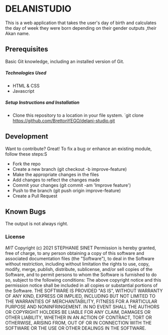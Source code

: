 # DELANISTUDIO
This is a web application that takes the user's day of birth and calculates the day of week they were born
depending on their gender outputs ,their Akan name.
## Prerequisites
Basic Git knowledge, including an installed version of Git.
##### Technologies Used
- HTML & CSS 
- Javascript
##### Setup Instructions and Installation
- Clone this repository to a location in your file system. `git clone https://github.com/BrettonYEGO/delani-studio.git

## Development
Want to contribute? Great!
To fix a bug or enhance an existing module, follow these steps:S
- Fork the repo
- Create a new branch (git checkout -b improve-feature)
- Make the appropriate changes in the files
- Add changes to reflect the changes made
- Commit your changes (git commit -am 'Improve feature')
- Push to the branch (git push origin improve-feature)
- Create a Pull Request
## Known Bugs
The output is not always right.
### License
*MIT*
Copyright (c) 2021 STEPHANIE SINET 
Permission is hereby granted, free of charge, to any person obtaining a copy of this software and associated documentation files (the "Software"), to deal in the Software without restriction, including without limitation the rights to use, copy, modify, merge, publish, distribute, sublicense, and/or sell copies of the Software, and to permit persons to whom the Software is furnished to do so, subject to the following conditions:
The above copyright notice and this permission notice shall be included in all copies or substantial portions of the Software.
THE SOFTWARE IS PROVIDED "AS IS", WITHOUT WARRANTY OF ANY KIND, EXPRESS OR IMPLIED, INCLUDING BUT NOT LIMITED TO THE WARRANTIES OF MERCHANTABILITY, FITNESS FOR A PARTICULAR PURPOSE AND NONINFRINGEMENT. IN NO EVENT SHALL THE AUTHORS OR COPYRIGHT HOLDERS BE LIABLE FOR ANY CLAIM, DAMAGES OR OTHER LIABILITY, WHETHER IN AN ACTION OF CONTRACT, TORT OR OTHERWISE, ARISING FROM, OUT OF OR IN CONNECTION WITH THE SOFTWARE OR THE USE OR OTHER DEALINGS IN THE SOFTWARE.
